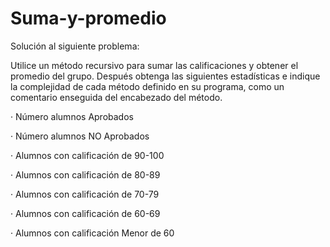 # Suma-y-promedio

Solución al siguiente problema: 

Utilice un método recursivo para sumar las calificaciones y obtener el promedio del grupo. 
Después obtenga las siguientes estadísticas e indique la complejidad de cada método definido en su programa,
como un comentario enseguida del encabezado del método.

· Número alumnos Aprobados

· Número alumnos NO Aprobados

· Alumnos con calificación de 90-100

· Alumnos con calificación de 80-89

· Alumnos con calificación de 70-79

· Alumnos con calificación de 60-69

· Alumnos con calificación Menor de 60

